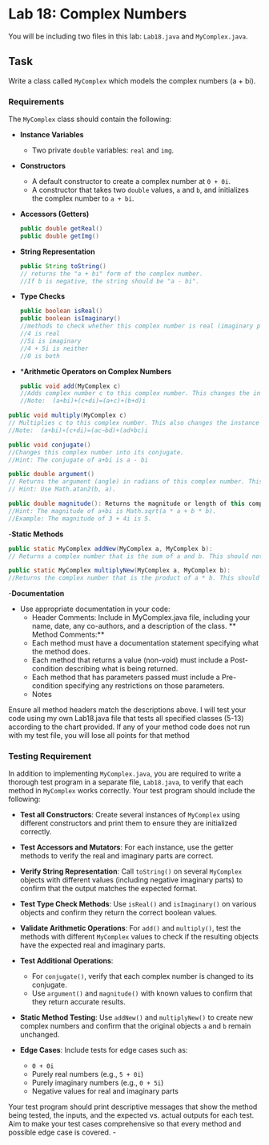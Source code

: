 # Lab 18: Complex Numbers

You will be including two files in this lab: `Lab18.java` and `MyComplex.java`.

## Task

Write a class called `MyComplex` which models the complex numbers \(a + bi\).

### Requirements

The `MyComplex` class should contain the following:

- **Instance Variables**
  - Two private `double` variables: `real` and `img`.

- **Constructors**
  - A default constructor to create a complex number at `0 + 0i`.
  - A constructor that takes two `double` values, `a` and `b`, and initializes the complex number to `a + bi`.

- **Accessors (Getters)**
  ```java
  public double getReal()
  public double getImg()

- **String Representation**
     ```java
  public String toString()
     // returns the "a + bi" form of the complex number.
     //If b is negative, the string should be "a - bi".
 

- **Type Checks**
     ```java
  public boolean isReal()
  public boolean isImaginary() 
  //methods to check whether this complex number is real (imaginary part is 0) or   //imaginary (real part is 0), respectively. For example:
  //4 is real
  //5i is imaginary
  //4 + 5i is neither
  //0 is both


- ***Arithmetic Operators on Complex Numbers**
    ```java
  public void add(MyComplex c)
  //Adds complex number c to this complex number. This changes the instance         // variable in front of the dot operator.
  //Note:  (a+bi)+(c+di)=(a+c)+(b+d)i
   ```

 ```java
public void multiply(MyComplex c)
// Multiplies c to this complex number. This also changes the instance variable in //front of the dot operator.
//Note:  (a+bi)∗(c+di)=(ac−bd)+(ad+bc)i
 ```

 ```java
public void conjugate()
//Changes this complex number into its conjugate.
//Hint: The conjugate of a+bi is a - bi
 ```

 ```java
public double argument()
// Returns the argument (angle) in radians of this complex number. This angle is //the same as theta in polar coordinates.
// Hint: Use Math.atan2(b, a).
 ```

 ```java
public double magnitude(): Returns the magnitude or length of this complex number.
//Hint: The magnitude of a+bi is Math.sqrt(a * a + b * b).
//Example: The magnitude of 3 + 4i is 5.
 ```

  -**Static Methods**
  ```java
public static MyComplex addNew(MyComplex a, MyComplex b):
// Returns a complex number that is the sum of a and b. This should not change the //object variables a and b.

public static MyComplex multiplyNew(MyComplex a, MyComplex b):
//Returns the complex number that is the product of a * b. This should not change //the object variables a and b.
 ```


-**Documentation**
  - Use appropriate documentation in your code:
      - Header Comments: Include in MyComplex.java file, including your name, date, any co-authors, and a description of the class.
  ** Method Comments:**
      - Each method must have a documentation statement specifying what the method does.
      - Each method that returns a value (non-void) must include a Post-condition describing what is being returned.
      - Each method that has parameters passed must include a Pre-condition specifying any restrictions on those parameters.
      - Notes
    

Ensure all method headers match the descriptions above. I will test your code using my own Lab18.java file that tests all specified classes (5-13) according to the chart provided. If any of your method code does not run with my test file, you will lose all points for that method
   
   ### Testing Requirement

In addition to implementing `MyComplex.java`, you are required to write a thorough test program in a separate file, `Lab18.java`, to verify that each method in `MyComplex` works correctly. Your test program should include the following:

- **Test all Constructors**: Create several instances of `MyComplex` using different constructors and print them to ensure they are initialized correctly.

- **Test Accessors and Mutators**: For each instance, use the getter methods to verify the real and imaginary parts are correct.

- **Verify String Representation**: Call `toString()` on several `MyComplex` objects with different values (including negative imaginary parts) to confirm that the output matches the expected format.

- **Test Type Check Methods**: Use `isReal()` and `isImaginary()` on various objects and confirm they return the correct boolean values.

- **Validate Arithmetic Operations**: For `add()` and `multiply()`, test the methods with different `MyComplex` values to check if the resulting objects have the expected real and imaginary parts.

- **Test Additional Operations**:
  - For `conjugate()`, verify that each complex number is changed to its conjugate.
  - Use `argument()` and `magnitude()` with known values to confirm that they return accurate results.

- **Static Method Testing**: Use `addNew()` and `multiplyNew()` to create new complex numbers and confirm that the original objects `a` and `b` remain unchanged.

- **Edge Cases**: Include tests for edge cases such as:
  - `0 + 0i`
  - Purely real numbers (e.g., `5 + 0i`)
  - Purely imaginary numbers (e.g., `0 + 5i`)
  - Negative values for real and imaginary parts

Your test program should print descriptive messages that show the method being tested, the inputs, and the expected vs. actual outputs for each test. Aim to make your test cases comprehensive so that every method and possible edge case is covered.   - 
